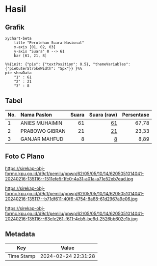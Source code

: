 # Hasil

## Grafik

```mermaid
xychart-beta
    title "Perolehan Suara Nasional"
    x-axis [01, 02, 03]
    y-axis "Suara" 0 --> 61
    bar [61, 21, 8]
```

```mermaid
%%{init: {"pie": {"textPosition": 0.5}, "themeVariables": {"pieOuterStrokeWidth": "5px"}} }%%
pie showData
    "1" : 61
    "2" : 21
    "3" : 8
```

## Tabel

| No. | Nama Paslon    | Suara | Suara (raw) | Persentase |
|:--- |:-------------- | -----:| -----------:| ----------:|
| 1   | ANIES MUHAIMIN | 61    | [61][p-1]   | 67,78      |
| 2   | PRABOWO GIBRAN | 21    | [21][p-2]   | 23,33      |
| 3   | GANJAR MAHFUD  | 8     | [8][p-3]    | 8,89       |


[p-1]: https://github.com/gigit-pemilu/pemilu-2024/blob/main/pilpres/hitung-suara/sub/62-kalimantan-tengah/sub/05-barito-utara/sub/05-teweh-tengah/sub/1014-melayu/sub/041-tps/sub/paslon-1.txt
[p-2]: https://github.com/gigit-pemilu/pemilu-2024/blob/main/pilpres/hitung-suara/sub/62-kalimantan-tengah/sub/05-barito-utara/sub/05-teweh-tengah/sub/1014-melayu/sub/041-tps/sub/paslon-2.txt
[p-3]: https://github.com/gigit-pemilu/pemilu-2024/blob/main/pilpres/hitung-suara/sub/62-kalimantan-tengah/sub/05-barito-utara/sub/05-teweh-tengah/sub/1014-melayu/sub/041-tps/sub/paslon-3.txt

## Foto C Plano

https://sirekap-obj-formc.kpu.go.id/d9c1/pemilu/ppwp/62/05/05/10/14/6205051014041-20240216-135116--1511efe5-1fc0-4a31-a01a-a71e52eb7ead.jpg

https://sirekap-obj-formc.kpu.go.id/d9c1/pemilu/ppwp/62/05/05/10/14/6205051014041-20240216-135117--b71df611-40f6-4754-8a68-61d2967a9e06.jpg

https://sirekap-obj-formc.kpu.go.id/d9c1/pemilu/ppwp/62/05/05/10/14/6205051014041-20240216-135116--63efe261-f611-4cb5-be6d-2526bb602e1b.jpg


## Metadata

| Key        | Value               |
| ---------- | ------------------- |
| Time Stamp | 2024-02-24 22:31:28 |



